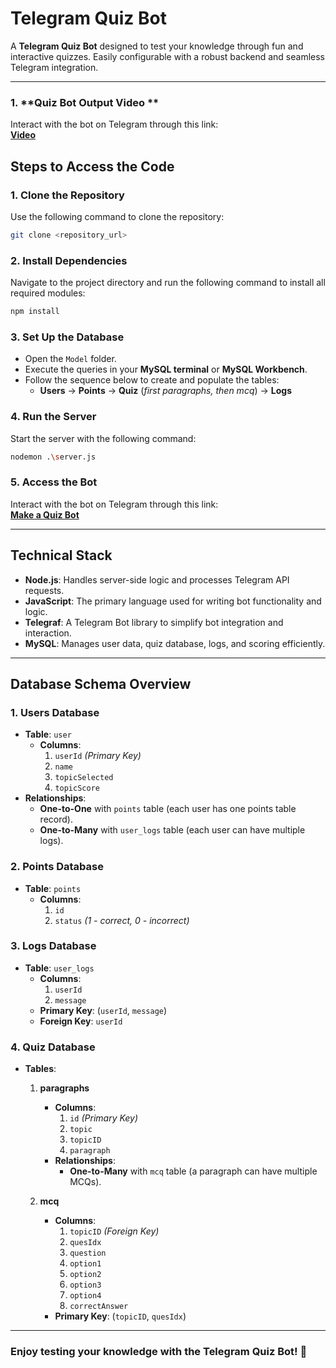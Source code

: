# Telegram Quiz Bot

A **Telegram Quiz Bot** designed to test your knowledge through fun and interactive quizzes. Easily configurable with a robust backend and seamless Telegram integration.

---
### 1. **Quiz Bot Output Video **  
Interact with the bot on Telegram through this link:  
[**Video**](https://drive.google.com/file/d/1n0WvzsHshLjgkx6zD52iRsOin-We-dCk/view?usp=drive_link)

## **Steps to Access the Code**

### 1. **Clone the Repository**  
Use the following command to clone the repository:  
```bash
git clone <repository_url>
```

### 2. **Install Dependencies**  
Navigate to the project directory and run the following command to install all required modules:  
```bash
npm install
```

### 3. **Set Up the Database**  
- Open the `Model` folder.  
- Execute the queries in your **MySQL terminal** or **MySQL Workbench**.  
- Follow the sequence below to create and populate the tables:  
  - **Users** → **Points** → **Quiz** (*first paragraphs, then mcq*) → **Logs**

### 4. **Run the Server**  
Start the server with the following command:  
```bash
nodemon .\server.js
```

### 5. **Access the Bot**  
Interact with the bot on Telegram through this link:  
[**Make a Quiz Bot**](https://t.me/make_a_quiz_bot)

---

## **Technical Stack**

- **Node.js**: Handles server-side logic and processes Telegram API requests.  
- **JavaScript**: The primary language used for writing bot functionality and logic.  
- **Telegraf**: A Telegram Bot library to simplify bot integration and interaction.  
- **MySQL**: Manages user data, quiz database, logs, and scoring efficiently.

---

## **Database Schema Overview**

### **1. Users Database**  
- **Table**: `user`  
  - **Columns**:  
    1. `userId` *(Primary Key)*  
    2. `name`  
    3. `topicSelected`  
    4. `topicScore`  
- **Relationships**:  
  - **One-to-One** with `points` table (each user has one points table record).  
  - **One-to-Many** with `user_logs` table (each user can have multiple logs).  

### **2. Points Database**  
- **Table**: `points`  
  - **Columns**:  
    1. `id`  
    2. `status` *(1 - correct, 0 - incorrect)*  

### **3. Logs Database**  
- **Table**: `user_logs`  
  - **Columns**:  
    1. `userId`  
    2. `message`  
  - **Primary Key**: (`userId`, `message`)  
  - **Foreign Key**: `userId`  

### **4. Quiz Database**  
- **Tables**:  
  1. **paragraphs**  
     - **Columns**:  
       1. `id` *(Primary Key)*  
       2. `topic`  
       3. `topicID`  
       4. `paragraph`  
     - **Relationships**:  
       - **One-to-Many** with `mcq` table (a paragraph can have multiple MCQs).  

  2. **mcq**  
     - **Columns**:  
       1. `topicID` *(Foreign Key)*  
       2. `quesIdx`  
       3. `question`  
       4. `option1`  
       5. `option2`  
       6. `option3`  
       7. `option4`  
       8. `correctAnswer`  
     - **Primary Key**: (`topicID`, `quesIdx`)

---

### Enjoy testing your knowledge with the **Telegram Quiz Bot**! 🚀
```
